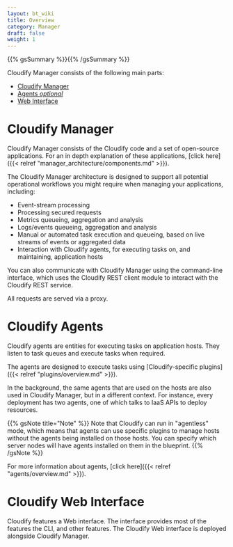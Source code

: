 ```yaml
---
layout: bt_wiki
title: Overview
category: Manager
draft: false
weight: 1
---
```

{{% gsSummary %}}{{% /gsSummary %}}


Cloudify Manager consists of the following main parts:

* [Cloudify Manager](#cloudify-manager)
* [Agents _optional_](#cloudify-agents) 
* [Web Interface](#cloudify-web-interface)

# Cloudify Manager

Cloudify Manager consists of the Cloudify code and a set of open-source applications. For an in depth explanation of these applications, [click here]({{< relref "manager_architecture/components.md" >}}).

The Cloudify Manager architecture is designed to support all potential operational workflows you might require when managing your applications, including:

* Event-stream processing
* Processing secured requests
* Metrics queueing, aggregation and analysis
* Logs/events queueing, aggregation and analysis
* Manual or automated task execution and queueing, based on live streams of events or aggregated data
* Interaction with Cloudify agents, for executing tasks on, and maintaining, application hosts

You can also communicate with Cloudify Manager using the command-line interface, which uses the Cloudify REST client module to interact with the Cloudify REST service.

All requests are served via a proxy.

# Cloudify Agents

Cloudify agents are entities for executing tasks on application hosts. They listen to task queues and execute tasks when required.

The agents are designed to execute tasks using [Cloudify-specific plugins]({{< relref "plugins/overview.md" >}}).

In the background, the same agents that are used on the hosts are also used in Cloudify Manager, but in a different context. For instance, every deployment has two agents, one of which talks to IaaS APIs to deploy resources.

{{% gsNote title="Note" %}}
Note that Cloudify can run in "agentless" mode, which means that agents can use specific plugins to manage hosts without the agents being installed on those hosts. You can specify which server nodes will have agents installed on them in the blueprint.
{{% /gsNote %}}

For more information about agents, [click here]({{< relref "agents/overview.md" >}}).

# Cloudify Web Interface

Cloudify features a Web interface. The interface provides most of the features the CLI, and other features. The Cloudify Web interface is deployed alongside Cloudify Manager.
